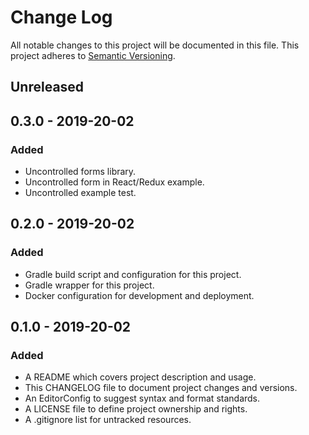 # Change Log

All notable changes to this project will be documented in this file. This
project adheres to [Semantic Versioning](http://semver.org).

## Unreleased

## 0.3.0 - 2019-20-02

### Added

  - Uncontrolled forms library.
  - Uncontrolled form in React/Redux example.
  - Uncontrolled example test.

## 0.2.0 - 2019-20-02

### Added

  - Gradle build script and configuration for this project.
  - Gradle wrapper for this project.
  - Docker configuration for development and deployment.

## 0.1.0 - 2019-20-02

### Added

  - A README which covers project description and usage.
  - This CHANGELOG file to document project changes and versions.
  - An EditorConfig to suggest syntax and format standards.
  - A LICENSE file to define project ownership and rights.
  - A .gitignore list for untracked resources.
